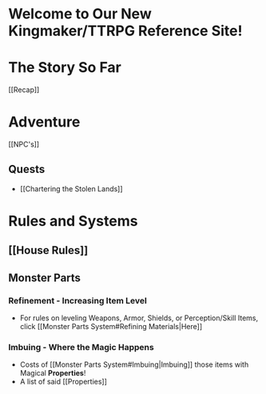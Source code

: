 # Welcome to Our New Kingmaker/TTRPG Reference Site!
# The Story So Far

[[Recap]]
# Adventure

 [[NPC's]]
## Quests

- [[Chartering the Stolen Lands]]
# Rules and Systems
## [[House Rules]]
## Monster Parts

### Refinement - Increasing Item Level
- For rules on leveling Weapons, Armor, Shields, or Perception/Skill Items, click [[Monster Parts System#Refining Materials|Here]]
### Imbuing - Where the Magic Happens
- Costs of [[Monster Parts System#Imbuing|Imbuing]] those items with Magical **Properties**!
- A list of said [[Properties]]